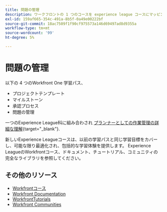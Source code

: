 ```yaml
---
title: 問題の管理
description: ワークフロントの 1 つのコースを experience league コースにマッピング
exl-id: 159af665-354c-491a-8b5f-0a49e00222bf
source-git-commit: 18ac7509f1f90cf975573a146d69497ad8d9355a
workflow-type: tm+mt
source-wordcount: '99'
ht-degree: 5%

---
```


# 問題の管理

以下の 4 つのWorkfront One 学習パス、

* プロジェクトテンプレート
* マイルストーン
* 承認プロセス
* 問題の管理

一つのExperience League科に組み合わされ [プランナーとしての作業管理の詳細な理解](https://experienceleague.adobe.com/?recommended=Workfront-U-1-2022.3.planners){target="_blank"}.

新しいExperience Leagueコースは、以前の学習パスと同じ学習目標をカバーし、可能な限り最適化され、包括的な学習体験を提供します。  Experience LeagueのWorkfrontコース、ドキュメント、チュートリアル、コミュニティの完全なライブラリを参照してください。

## その他のリソース

* [Workfrontコース](https://experienceleague.adobe.com/?lang=en&amp;Solution=Workfront#courses)
* [Workfront Documentation](https://experienceleague.adobe.com/docs/workfront.html)
* [WorkfrontTutorials](https://experienceleague.adobe.com/docs/workfront-learn/tutorials-workfront/home.html)
* [Workfront Communities](https://experienceleaguecommunities.adobe.com/t5/workfront/ct-p/workfront)

